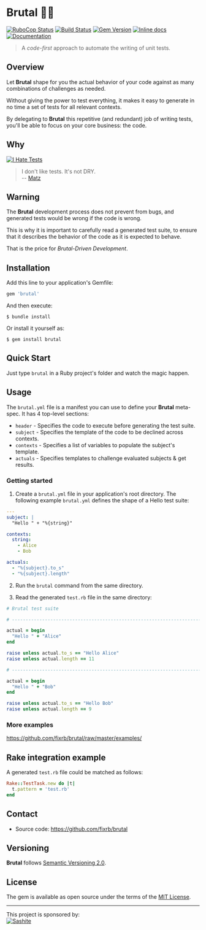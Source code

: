 # Brutal 💎🔨

[![RuboCop Status](https://github.com/fixrb/brutal/workflows/RuboCop/badge.svg)][workflow_rubocop]
[![Build Status](https://api.travis-ci.org/fixrb/brutal.svg?branch=master)][travis]
[![Gem Version](https://badge.fury.io/rb/brutal.svg)][gem]
[![Inline docs](https://inch-ci.org/github/fixrb/brutal.svg?branch=master)][inchpages]
[![Documentation](http://img.shields.io/:yard-docs-38c800.svg)][rubydoc]

> A _code-first_ approach to automate the writing of unit tests.

## Overview

Let __Brutal__ shape for you the actual behavior of your code against as many combinations of challenges as needed.

Without giving the power to test everything, it makes it easy to generate in no time a set of tests for all relevant contexts.

By delegating to __Brutal__ this repetitive (and redundant) job of writing tests, you'll be able to focus on your core business: the code.

## Why

[![I Hate Tests](https://github.com/fixrb/brutal/raw/master/img/rubyhack-2019-ruby3-what-s-missing-by-yukihiro-matsumoto.jpg)](https://www.youtube.com/embed/cmOt9HhszCI?start=1732&end=1736 "I don't like tests. It's not DRY.")

> I don't like tests. It's not DRY.<br/>
> -- [Matz](https://github.com/matz)

## Warning

The __Brutal__ development process does not prevent from bugs,
and generated tests would be wrong if the code is wrong.

This is why it is important to carefully read a generated test suite, to ensure that it describes the behavior of the code as it is expected to behave.

That is the price for _Brutal-Driven Development_.

## Installation

Add this line to your application's Gemfile:

```ruby
gem 'brutal'
```

And then execute:

    $ bundle install

Or install it yourself as:

    $ gem install brutal

## Quick Start

Just type `brutal` in a Ruby project's folder and watch the magic happen.

## Usage

The `brutal.yml` file is a manifest you can use to define your __Brutal__ meta-spec.
It has 4 top-level sections:

* `header` - Specifies the code to execute before generating the test suite.
* `subject` - Specifies the template of the code to be declined across contexts.
* `contexts` - Specifies a list of variables to populate the subject's template.
* `actuals` - Specifies templates to challenge evaluated subjects & get results.

### Getting started

1. Create a `brutal.yml` file in your application's root directory.
The following example `brutal.yml` defines the shape of a Hello test suite:

```yaml
---
subject: |
  "Hello " + "%{string}"

contexts:
  string:
    - Alice
    - Bob

actuals:
  - "%{subject}.to_s"
  - "%{subject}.length"
```

2. Run the `brutal` command from the same directory.

3. Read the generated `test.rb` file in the same directory:

```ruby
# Brutal test suite

# ------------------------------------------------------------------------------

actual = begin
  "Hello " + "Alice"
end

raise unless actual.to_s == "Hello Alice"
raise unless actual.length == 11

# ------------------------------------------------------------------------------

actual = begin
  "Hello " + "Bob"
end

raise unless actual.to_s == "Hello Bob"
raise unless actual.length == 9
```

### More examples

https://github.com/fixrb/brutal/raw/master/examples/

## Rake integration example

A generated `test.rb` file could be matched as follows:

```ruby
Rake::TestTask.new do |t|
  t.pattern = 'test.rb'
end
```

## Contact

* Source code: https://github.com/fixrb/brutal

## Versioning

__Brutal__ follows [Semantic Versioning 2.0](https://semver.org/).

## License

The gem is available as open source under the terms of the [MIT License](https://opensource.org/licenses/MIT).

***

<p>
  This project is sponsored by:<br />
  <a href="https://sashite.com/"><img
    src="https://github.com/fixrb/brutal/raw/master/img/sashite.png"
    alt="Sashite" /></a>
</p>

[workflow_rubocop]: https://github.com/fixrb/brutal/actions?query=workflow%3ARuboCop
[gem]: https://rubygems.org/gems/brutal
[travis]: https://travis-ci.org/fixrb/brutal
[inchpages]: https://inch-ci.org/github/fixrb/brutal
[rubydoc]: https://rubydoc.info/gems/brutal/frames
